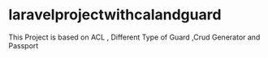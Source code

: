 # laravelprojectwithcalandguard
This Project is based on ACL , Different Type of Guard ,Crud Generator and Passport
